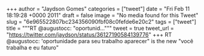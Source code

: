 
+++
author = "Jaydson Gomes"
categories = ["tweet"]
date = "Fri Feb 11 18:19:28 +0000 2011"
draft = false
image = "No media found for this Tweet"
slug = "6e965522807bc234356090fbf08c0fefde6e20c2"
tags = ["tweet"]
title = """RT @augustocc: "oportunid..."""
tweet = true
tweet_url = "https://twitter.com/jaydson/status/36127190584139776"
+++
RT @augustocc: 'oportunidade para seu trabalho aparecer" is the new "você trabalha e eu faturo"
